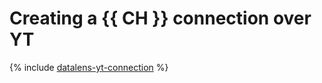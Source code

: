 # Creating a {{ CH }} connection over YT

{% include [datalens-yt-connection](../../../../_includes/datalens/internal/datalens-yt-connection.md) %}
